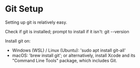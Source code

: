 # Git Setup

Setting up git is relatively easy.

Check if git is installed; prompt to install if it isn't: git --version

Install git on:
- Windows (WSL) / Linux (Ubuntu): 'sudo apt install git-all'
- macOS: 'brew install git'; or alternatively, install Xcode and its "Command Line Tools" package, which includes Git.
